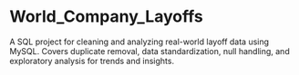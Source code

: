 # World_Company_Layoffs
A SQL project for cleaning and analyzing real-world layoff data using MySQL. Covers duplicate removal, data standardization, null handling, and exploratory analysis for trends and insights.
